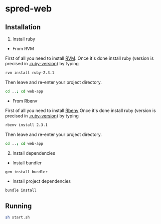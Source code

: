 # spred-web
## Installation
1. Install ruby
  * From RVM
  
   First of all you need to install [RVM](https://rvm.io/).
   Once it's done install ruby (version is precised in [.ruby-version](https://github.com/SpredCo/web-app/blob/master/.ruby-version)) by typing
   ```bash
   rvm install ruby-2.3.1
   ```
   Then leave and re-enter your project directory.
   ```bash
   cd ..; cd web-app
   ```
  * From Rbenv
  
   First of all you need to install [Rbenv](https://github.com/rbenv/rbenv)
   Once it's done install ruby (version is precised in [.ruby-version](https://github.com/SpredCo/web-app/blob/master/.ruby-version)) by typing
   ```bash
  rbenv install 2.3.1
   ```
   Then leave and re-enter your project directory.
   ```bash
   cd ..; cd web-app
   ```
2. Install dependencies
  * Install bundler
   ```bash
   gem install bundler
   ```
  * Install project dependencies
   ```bash
   bundle install
   ```
## Running
```bash
sh start.sh
```
